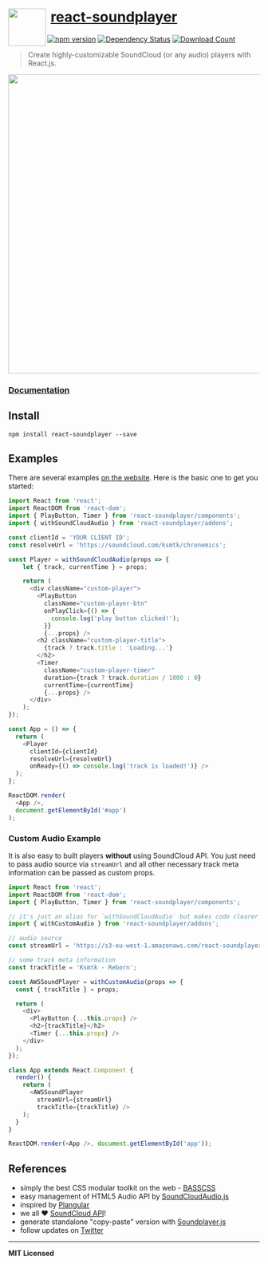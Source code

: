 # <img src="http://www.officialpsds.com/images/thumbs/Soundcloud-Logo-psd47614.png" width="75" align="left">&nbsp;[react-soundplayer](http://labs.voronianski.com/react-soundplayer) 
[![npm version](http://badge.fury.io/js/react-soundplayer.svg)](http://badge.fury.io/js/react-soundplayer) 
[![Dependency Status](http://david-dm.org/soundblogs/react-soundplayer.svg)](http://david-dm.org/soundblogs/react-soundplayer) 
[![Download Count](http://img.shields.io/npm/dm/react-soundplayer.svg?style=flat)](http://www.npmjs.com/package/react-soundplayer)

> Create highly-customizable SoundCloud (or any audio) players with React.js.

[<img src="https://user-images.githubusercontent.com/974035/31037146-c21d53e2-a56f-11e7-9cd4-b4784f99040c.png" width="600" />](http://labs.voronianski.com/react-soundplayer#ExamplePlayers)

### [Documentation](http://labs.voronianski.com/react-soundplayer)

## Install

```
npm install react-soundplayer --save
```

## Examples

There are several examples [on the website](http://labs.voronianski.com/react-soundplayer/#ExamplePlayers). Here is the basic one to get you started:

```javascript
import React from 'react';
import ReactDOM from 'react-dom';
import { PlayButton, Timer } from 'react-soundplayer/components';
import { withSoundCloudAudio } from 'react-soundplayer/addons';

const clientId = 'YOUR CLIENT ID';
const resolveUrl = 'https://soundcloud.com/ksmtk/chronemics';

const Player = withSoundCloudAudio(props => {
    let { track, currentTime } = props;

    return (
      <div className="custom-player">
        <PlayButton
          className="custom-player-btn"
          onPlayClick={() => {
            console.log('play button clicked!');
          }}
          {...props} />
        <h2 className="custom-player-title">
          {track ? track.title : 'Loading...'}
        </h2>
        <Timer 
          className="custom-player-timer"
          duration={track ? track.duration / 1000 : 0} 
          currentTime={currentTime} 
          {...props} />
      </div>
    );
});

const App = () => {
  return (
    <Player
      clientId={clientId}
      resolveUrl={resolveUrl}
      onReady={() => console.log('track is loaded!')} />
  );
};

ReactDOM.render(
  <App />, 
  document.getElementById('#app')
);
```

### Custom Audio Example

It is also easy to built players **without** using SoundCloud API. You just need to pass audio source via `streamUrl` and all other necessary track meta information can be passed as custom props.

```js
import React from 'react';
import ReactDOM from 'react-dom';
import { PlayButton, Timer } from 'react-soundplayer/components';

// it's just an alias for `withSoundCloudAudio` but makes code clearer
import { withCustomAudio } from 'react-soundplayer/addons';

// audio source
const streamUrl = 'https://s3-eu-west-1.amazonaws.com/react-soundplayer-examples/ksmtk-reborn-edit.mp3';

// some track meta information
const trackTitle = 'Ksmtk - Reborn';

const AWSSoundPlayer = withCustomAudio(props => {
  const { trackTitle } = props;

  return (
    <div>
      <PlayButton {...this.props} />
      <h2>{trackTitle}</h2>
      <Timer {...this.props} />
    </div>
  );
});

class App extends React.Component {
  render() {
    return (
      <AWSSoundPlayer
        streamUrl={streamUrl}
        trackTitle={trackTitle} />
    );
  }
}

ReactDOM.render(<App />, document.getElementById('app'));
```

## References

- simply the best CSS modular toolkit on the web - [BASSCSS](http://www.basscss.com/)
- easy management of HTML5 Audio API by [SoundCloudAudio.js](https://github.com/voronianski/soundcloud-audio.js/)
- inspired by [Plangular](http://jxnblk.com/plangular/)
- we all :heart: [SoundCloud API](https://developers.soundcloud.com/docs/api/reference)!
- generate standalone "copy-paste" version with [Soundplayer.js](labs.voronianski.com/get-soundplayer)
- follow updates on [Twitter](https://twitter.com/voronianski)

---

**MIT Licensed**
